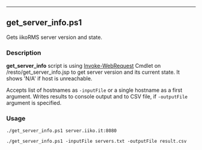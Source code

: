---

## get_server_info.ps1

Gets iikoRMS server version and state.

### Description

**get_server_info** script is using [Invoke-WebRequest](https://docs.microsoft.com/en-us/powershell/module/microsoft.powershell.utility/invoke-webrequest) Cmdlet on /resto/get_server_info.jsp
to get server version and its current state.
It shows 'N/A' if host is unreachable.

Accepts list of hostnames as `-inputFile` or a single hostname as a first argument.
Writes results to console output and to CSV file, if `-outputFile` argument is specified.

### Usage

    ./get_server_info.ps1 server.iiko.it:8080

    ./get_server_info.ps1 -inputFile servers.txt -outputFile result.csv
